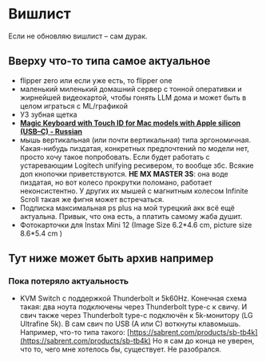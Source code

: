# Вишлист

Если не обновляю вишлист – сам дурак.

## Вверху что-то типа самое актуальное

- flipper zero или если уже есть, то flipper one
- маленький миленький домашний сервер с тонной оперативки и жирнейшей видеокартой, чтобы гонять LLM дома и может быть в целом играться с ML/графикой
- УЗ зубная щетка
- [**Magic Keyboard with Touch ID for Mac models with Apple silicon (USB–C) - Russian**](https://www.apple.com/shop/product/MXCK3RS/A/magic-keyboard-with-touch-id-for-mac-models-with-apple-silicon-usb-c-russian)
- мышь вертикальная (или почти вертикальная) типа эргономичная. Какая-нибудь пиздатая, конкретных предпочтений по модели нет, просто хочу такое попробовать. Если будет работать с устаревающим Logitech unifying ресивером, то вообще збс. Всякие доп кнопочки приветствуются. **НЕ MX MASTER 3S**: она воде пиздатая, но вот колесо прокрутки поломано, работает неконсистентно. У других их мышей с магнитным колесом Infinite Scroll такая же фигня может встречаться. 
- Подписка максимальная ps plus на мой турецкий акк всё ещё актуальна. Привык, что она есть, а платить самому жаба душит.
- Фотокарточки для Instax Mini 12 (Image Size 6.2\*4.6 cm, picture size 8.6\*5.4 cm )


## Тут ниже может быть архив например

### Пока потеряло актуальность
- KVM Switch с поддержкой Thunderbolt и 5k60Hz. Конечная схема такая: два ноута подключены через Thunderbolt type-c к свичу. И свич также через Thunderbolt type-c подключён к 5k-монитору (LG Ultrafine 5k). В сам свич по USB (A или C) воткнуты клавомышь. Например, что-то типа такого: [https://sabrent.com/products/sb-tb4k](https://sabrent.com/products/sb-tb4k) Но я сам до конца не уверен, что то, чего мне хотелось бы, существует. Не разобрался.
